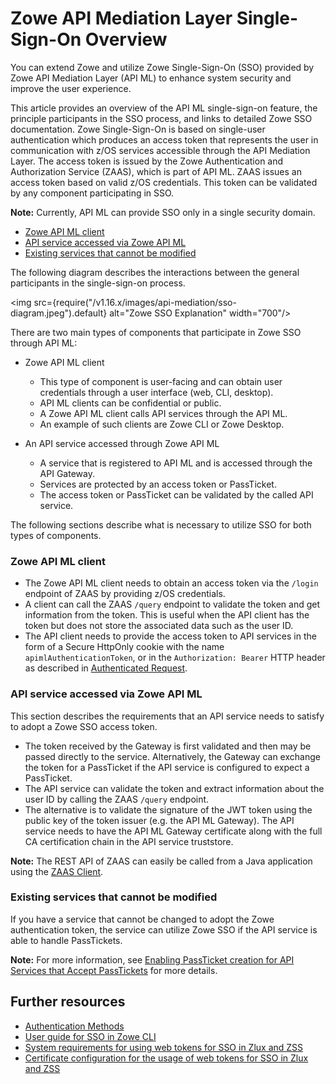 # Zowe API Mediation Layer Single-Sign-On Overview

You can extend Zowe and utilize Zowe Single-Sign-On (SSO) provided by Zowe API Mediation Layer (API ML) to enhance system security and improve the user experience. 

This article provides an overview of the API ML single-sign-on feature, the principle participants in the SSO process, and links to detailed Zowe SSO documentation. Zowe Single-Sign-On is based on single-user authentication which produces an access token that represents the user in communication with z/OS services accessible through the API Mediation Layer. The access token is issued by the Zowe Authentication and Authorization Service (ZAAS), which is part of API ML. ZAAS issues an access token based on valid z/OS credentials. This token can be validated by any component participating in SSO. 

**Note:** Currently, API ML can provide SSO only in a single security domain.

- [Zowe API ML client](#zowe-api-ml-client)
- [API service accessed via Zowe API ML](#api-service-accessed-via-zowe-api-ml)
- [Existing services that cannot be modified](#existing-services-that-cannot-be-modified)

The following diagram describes the interactions between the general participants in the single-sign-on process. 

<img src={require("/v1.16.x/images/api-mediation/sso-diagram.jpeg").default} alt="Zowe SSO Explanation" width="700"/>

There are two main types of components that participate in Zowe SSO through API ML:

* Zowe API ML client

   - This type of component is user-facing and can obtain user credentials through a user interface (web, CLI, desktop).
   - API ML clients can be confidential or public.
   - A Zowe API ML client calls API services through the API ML.
   - An example of such clients are Zowe CLI or Zowe Desktop. 

* An API service accessed through Zowe API ML

   - A service that is registered to API ML and is accessed through the API Gateway.
   - Services are protected by an access token or PassTicket.
   - The access token or PassTicket can be validated by the called API service.

The following sections describe what is necessary to utilize SSO for both types of components.

### Zowe API ML client

* The Zowe API ML client needs to obtain an access token via the `/login` endpoint of ZAAS by providing z/OS credentials.
* A client can call the ZAAS `/query` endpoint to validate the token and get information from the token. This is useful when the API client has the token but does not store the associated data such as the user ID.
* The API client needs to provide the access token to API services in the form of a Secure HttpOnly cookie with the name `apimlAuthenticationToken`, or in the `Authorization: Bearer` HTTP header as described in [Authenticated Request](https://github.com/zowe/sample-spring-boot-api-service/blob/master/zowe-rest-api-sample-spring/docs/api-client-authentication.md#authenticated-request).

### API service accessed via Zowe API ML

This section describes the requirements that an API service needs to satisfy to adopt a Zowe SSO access token. 

* The token received by the Gateway is first validated and then may be passed directly to the service. Alternatively, the Gateway can exchange the token for a PassTicket if the API service is configured to expect a PassTicket.
* The API service can validate the token and extract information about the user ID by calling the ZAAS `/query` endpoint. 
* The alternative is to validate the signature of the JWT token using the public key of the token issuer (e.g. the API ML Gateway). The API service needs to have the API ML Gateway certificate along with the full CA certification chain in the API service truststore. 

**Note:** The REST API of ZAAS can easily be called from a Java application using the [ZAAS Client](api-mediation-security.md#zaas-client).

### Existing services that cannot be modified

If you have a service that cannot be changed to adopt the Zowe authentication token, the service can utilize Zowe SSO if the API service is able to handle PassTickets. 

**Note:** For more information, see [Enabling PassTicket creation for API Services that Accept PassTickets](api-mediation-passtickets.md) for more details.

## Further resources

* [Authentication Methods](api-mediation-security.md#Supported-authentication-methods)
* [User guide for SSO in Zowe CLI ](https://docs.zowe.org/stable/user-guide/cli-usingcli#accessing-multiple-services-with-sso)
* [System requirements for using web tokens for SSO in Zlux and ZSS](https://docs.zowe.org/stable/user-guide/systemrequirements#using-web-tokens-for-sso-on-zlux-and-zss)
* [Certificate configuration for the usage of web tokens for SSO in Zlux and ZSS](https://docs.zowe.org/stable/user-guide/configure-certificates#using-web-tokens-for-sso-on-zlux-and-zss) 


